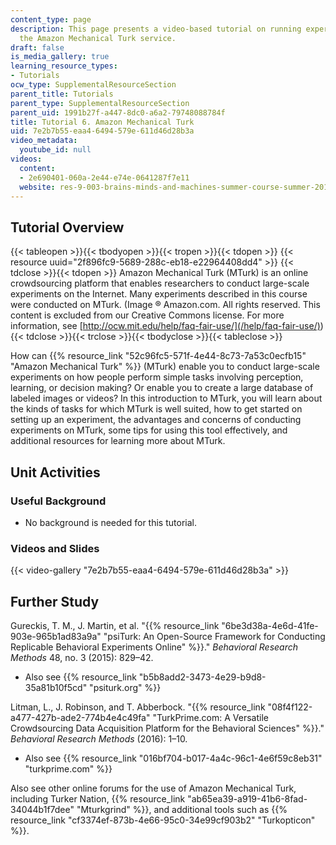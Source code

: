 ```yaml
---
content_type: page
description: This page presents a video-based tutorial on running experiments with
  the Amazon Mechanical Turk service.
draft: false
is_media_gallery: true
learning_resource_types:
- Tutorials
ocw_type: SupplementalResourceSection
parent_title: Tutorials
parent_type: SupplementalResourceSection
parent_uid: 1991b27f-a447-8dc0-a6a2-79748088784f
title: Tutorial 6. Amazon Mechanical Turk
uid: 7e2b7b55-eaa4-6494-579e-611d46d28b3a
video_metadata:
  youtube_id: null
videos:
  content:
  - 2e690401-060a-2e44-e74e-0641287f7e11
  website: res-9-003-brains-minds-and-machines-summer-course-summer-2015
---
```

## Tutorial Overview

{{< tableopen >}}{{< tbodyopen >}}{{< tropen >}}{{< tdopen >}}
{{< resource uuid="2f896fc9-5689-288c-eb18-e22964408dd4" >}}
{{< tdclose >}}{{< tdopen >}}
Amazon Mechanical Turk (MTurk) is an online crowdsourcing platform that enables researchers to conduct large-scale experiments on the Internet. Many experiments described in this course were conducted on MTurk. (Image ® Amazon.com. All rights reserved. This content is excluded from our Creative Commons license. For more information, see [http://ocw.mit.edu/help/faq-fair-use/](/help/faq-fair-use/))
{{< tdclose >}}{{< trclose >}}{{< tbodyclose >}}{{< tableclose >}}

How can {{% resource_link "52c96fc5-571f-4e44-8c73-7a53c0ecfb15" "Amazon Mechanical Turk" %}} (MTurk) enable you to conduct large-scale experiments on how people perform simple tasks involving perception, learning, or decision making? Or enable you to create a large database of labeled images or videos? In this introduction to MTurk, you will learn about the kinds of tasks for which MTurk is well suited, how to get started on setting up an experiment, the advantages and concerns of conducting experiments on MTurk, some tips for using this tool effectively, and additional resources for learning more about MTurk.

## Unit Activities

### Useful Background

- No background is needed for this tutorial.

### Videos and Slides

{{< video-gallery "7e2b7b55-eaa4-6494-579e-611d46d28b3a" >}}

## Further Study

Gureckis, T. M., J. Martin, et al. "{{% resource_link "6be3d38a-4e6d-41fe-903e-965b1ad83a9a" "psiTurk: An Open-Source Framework for Conducting Replicable Behavioral Experiments Online" %}}." *Behavioral Research Methods* 48, no. 3 (2015): 829–42.

- Also see {{% resource_link "b5b8add2-3473-4e29-b9d8-35a81b10f5cd" "psiturk.org" %}}

Litman, L., J. Robinson, and T. Abberbock. "{{% resource_link "08f4f122-a477-427b-ade2-774b4e4c49fa" "TurkPrime.com: A Versatile Crowdsourcing Data Acquisition Platform for the Behavioral Sciences" %}}." *Behavioral Research Methods* (2016): 1–10.

- Also see {{% resource_link "016bf704-b017-4a4c-96c1-4e6f59c8eb31" "turkprime.com" %}}

Also see other online forums for the use of Amazon Mechanical Turk, including Turker Nation, {{% resource_link "ab65ea39-a919-41b6-8fad-34044b1f7dee" "Mturkgrind" %}}, and additional tools such as {{% resource_link "cf3374ef-873b-4e66-95c0-34e99cf903b2" "Turkopticon" %}}.
